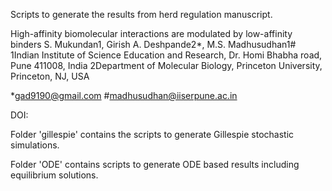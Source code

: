Scripts to generate the results from herd regulation manuscript.

High-affinity biomolecular interactions are modulated by low-affinity binders 
S. Mukundan1, Girish A. Deshpande2*, M.S. Madhusudhan1# 
1Indian Institute of Science Education and Research, Dr. Homi Bhabha road, Pune 411008, India
2Department of Molecular Biology, Princeton University, Princeton, NJ, USA

*gad9190@gmail.com
#madhusudhan@iiserpune.ac.in

DOI:

Folder 'gillespie' contains the scripts to generate Gillespie stochastic simulations.

Folder 'ODE' contains scripts to generate ODE based results including equilibrium solutions.

